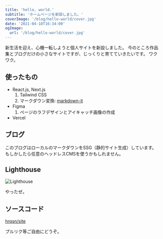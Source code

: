 ```yaml
---
title: 'hello, world.'
subtitle: 'ホームページを新設しました。'
coverImage: '/blog/hello-world/cover.jpg'
date: '2021-04-18T16:34:00'
ogImage:
  url: '/blog/hello-world/cover.jpg'
---
```


新生活を迎え、心機一転しようと個人サイトを新設しました。
今のところ作品集とブログだけの小さなサイトですが、じっくりと育てていきたいです。
ワクワク。

## 使ったもの

- React.js, Next.js
  1. Tailwind CSS
  2. マークダウン変換: [markdown-it](https://github.com/markdown-it/markdown-it/)
- Figma
  1. ページのラフデザインとアイキャッチ画像の作成
- Vercel

## ブログ

このブログはローカルのマークダウンをSSG（静的サイト生成）しています。
もしかしたら任意のヘッドレスCMSを使うかもしれません。

## Lighthouse

![Lighthouse](/blog/hello-world/0.png)

やったぜ。

## ソースコード

[hrqsn/site](https://github.com/hrqsn/site/)

プルリク等ご自由にどうぞ。